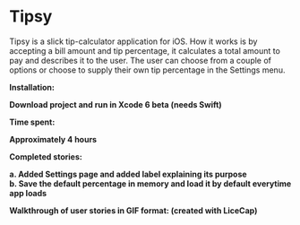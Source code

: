 Tipsy
=====

Tipsy is a slick tip-calculator application for iOS. How it works is by accepting a bill amount and tip percentage, it calculates a total amount to pay and describes it to the user. The user can choose from a couple of options or choose to supply their own tip percentage in the Settings menu.

<b>Installation<b>:

Download project and run in Xcode 6 beta (needs Swift)

<b>Time spent</b>:

Approximately 4 hours

<b>Completed stories</b>: 

a. Added Settings page and added label explaining its purpose<br>
b. Save the default percentage in memory and load it by default everytime app loads

Walkthrough of user stories in GIF format: (created with LiceCap)



